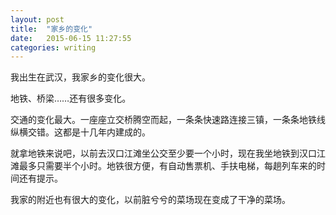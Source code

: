 ```yaml
---
layout: post
title:  "家乡的变化"
date:   2015-06-15 11:27:55
categories: writing
---
```

我出生在武汉，我家乡的变化很大。

地铁、桥梁……还有很多变化。

交通的变化最大。一座座立交桥腾空而起，一条条快速路连接三镇，一条条地铁线纵横交错。这都是十几年内建成的。

就拿地铁来说吧，以前去汉口江滩坐公交至少要一个小时，现在我坐地铁到汉口江滩最多只需要半个小时。地铁很方便，有自动售票机、手扶电梯，每趟列车来的时间还有提示。

我家的附近也有很大的变化，以前脏兮兮的菜场现在变成了干净的菜场。
